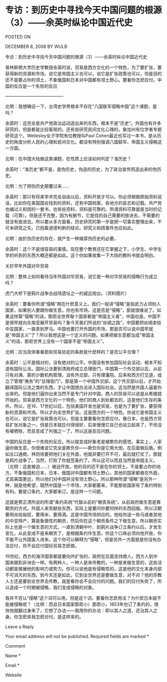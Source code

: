 # 专访：到历史中寻找今天中国问题的根源（3）——余英时纵论中国近代史  
POSTED ON

DECEMBER 8, 2008 BY WULB

专访：到历史中寻找今天中国问题的根源（3）——余英时纵论中国近代史

  普林斯顿大学历史学教授余英时说，贸易是西方文化的一个特色，为了要扩张，要获得新的资源和市场，说它是帝国主义也可以，说它是扩张政策也可以，但是目的还不是要占你的领土，不象俄国和日本对中国都有领土野心。要看你怎麽应付。中国的反应是一个失败的反应

—————————————-

北明：我想确证一下，台湾史学界根本不存在“八国联军侵略中国”这个课题，是吗？

余英时：这完全是共产党政治运动造出来的东西，根本不是“历史”。外国也有许多研究的，但是都是比较客观的。还有些研究民间文化心理的，象加州有位学者专题研究这个。Wellesley女子学院有位教授叫Paul Cohen最近也写过一本书，是从历史的角度分析人民的心理和民间文化。都没有特别强调八国联军、帝国主义侵略这一方面。

北明：在中国大陆做这类课题，在性质上应该如何判定？准历史？

余英时：“准历史”都不是，是伪历史，伪造的历史，为了政治宣传而造出来的伪历史。

北明：为了把伪历史颠覆过来……

余英时：那只有将来学术完全自由以后，资料开放才可以。你必须根据原始资料说话，比如你在美国国会找到的资料，还有中国档案，各地方的县志和记载。共产党也编过义和团的一套书，也有些资料，资料是可靠的。所谓资料可靠就是当时的记载（可靠）。但是还不完整，因为有删节，它是找的自己需要的放进去，不需要的就没有放进去。所以要从多方面看，历史研究的第一步是把一切事实整理出来，不可未研究之先，已抱着道德判断的结论。研究义和团事件也应如此。

北明：由於伪历史的存在，就产生一种揭穿伪历史的必要。

余英时：这个不是很容易的事情。现在整个教育还在它掌握之下，小学生、中学生学的听到的东西大概还都是如此。这个你如果收集一下大陆的教科书就会明白。

关於早年外国对华贸易

北明：整体上如何看待当年外国对华贸易，说它是一种对华贸易的侵略行为成立吗？





虎门大桥下是鸦片战争古战场遗址之一的威远炮台。（资料图片）

余英时：要看你所谓“侵略”用在什麽意义上。我们一般讲“侵略”是指武力占领别人国家，如果别人要跟你做生意，你也有市场，这是否是“侵略”，那就很难说了。如果这样算“侵略”的话，那麽全世界每个国家都是“帝国主义者”，中国也是。中国不是很早就向东南亚展开贸易吗？象今天我们所说的“丝绸之路”，中国要把丝绸卖给中亚国家，一直卖到罗马。中国也要打开外国的市场，那是否可以说中国早就是“帝国主义”了？所以我想这是一个定义的问题。如果把做生意都当成“帝国主义”的话，那麽世界上没有一个国家不是“帝国主义”。

北明：应当具体看看那些贸易协定的条款是什麽样的？是否公平合理？

余英时：公平是相对的，没有绝对的公平。中国没有参加国际社会活动，根本不知道有国际公法。国际公法要到清政府成立总理衙门，中国第一个外交部以后，从前只有对满、蒙的少数机构管理，没有外交部，只有理藩院。后来和西方打交道，成立了管理“夷务”的“总理衙门”。那是第一个中国外交部。这个外交部以后，才开始翻译国际公法之类的东西，才让中国想办法进入国际社会。这当然是外国人逼着你出来的。但是他们逼你出来当然不是专门针对中国，商人的贸易可以说是从希腊就开始的。贸易是西方文化的一个特色，他们的商人到处都去的，这是他们生存的条件。所以，在16、17世纪以后，包括美国开发也是贸易，也是为了要扩张，要获得新的资源和市场。所以才向全世界扩张。这是西方的一个特色。你说它是帝国主义也可以，说它是扩张政策也可以，但是主要要看你怎麽应付。像日本，也是西方贸易扩张对象之一，但是日本就应付得很好，后来慢慢它自己也站立起来了，不但没有被牺牲，而且变成了列强之一了。所以这是反应问题。

中国的反应是一个失败的反应。所以就变成好象老是被欺负的感觉。事实上，人家逼你做生意，你很难说它完全是欺负你——欺负你是它用大炮，在后面做后盾。例如五口通商，林则徐要把他们关在外面，他就非要打开不可，最后就打仗了。那就是鸦片战争了。当然，打败了你就签条约了。所以这可以而且当然是帝国主义。（北明：这是被迫……）被迫开放。他的目的还不是在你的领土，不是要占你的地方，不象俄国和日本，日本、俄国对中国都有领土野心，其他的国家都悬在外面，尤其美国更远，所以他们对中国并没有领土野心。所以那种所谓“侵略”是另外一种，就是他希望，既然中国是一个市场，大家都要来，不能那些国家有了条约特别有利。要是订条约，大家都来订。是这样一个问题。

这就是费正清所说的所谓“条约系统”代替从前的“朝贡系统”。从前政府做生意是靠朝贡的方式。外国人来贡献些东西，实际上是要问你要同样的东西回报。所以汉朝要用丝给匈奴，要用米，要用酒。这是中国市场供应的。他给你送一些马或者其他的中亚特产，算是象徵性的朝贡，然后你在这个朝贡条件之下做生意。所以朝贡实际上也是一个做生意的方式。一直到清朝中叶、到鸦片战争订立条约以后，才发生变化，从此变成不是来朝贡了，是根据条约作生意。你这个口岸必须向他开放，你不能不让外国富人进来。这个你可以解释为“侵略”，但是另外一方面就是你没有办法应付，你不会应付国际贸易怎麽做。

19世纪，西方的海洋国家都是要向外扩张的，政府在后面支持商人。西方人到中国来跟到非洲去一样。有两种人，一种人是来传教的，一种是来做生意的，这些活动都是推展他的影响力或势力。你可以说他是有侵略性的，这是他的文化本身内部不可消灭的东西。到今天还是如此，它到全世界还是要做生意，对不对？他的宗教人士还是要到全世界去传教，就是看你会不会应付的问题。我们的应付失败了，所以造成一个时期被侵略，我们变成侵略的对象。

我并不否认“侵略”这个词可以用，但是这个词，要看你怎麽用法？为什麽日本就不能被侵略呢？（北明：而且日本国家那麽小）那麽小，1853年也订了条约的，很快他就翻过身来了，它想了办法——我用你的办法：即以其人之道，还治其人之身。你怎麽来我怎麽对付。是这样来的。

Leave a Reply

Your email address will not be published. Required fields are marked *

Comment

Name *

Email *

Website